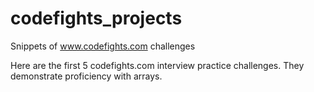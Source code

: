 # codefights_projects
Snippets of www.codefights.com challenges

Here are the first 5 codefights.com interview practice challenges.
They demonstrate proficiency with arrays.
